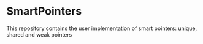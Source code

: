 # SmartPointers
This repository contains the user implementation of smart pointers: unique, shared and weak pointers
